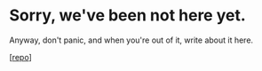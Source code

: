 <link rel="stylesheet" href="/css/markdown.css"></link>

# Sorry, we've been not here yet.

Anyway, don't panic, and when you're out of it, write about it here.

\[[repo](https://github.com/42guide/42guide.github.com)\]


<!--
Local Variables:
xhtml-page-title: "Don't Panic!"
End:
-->

